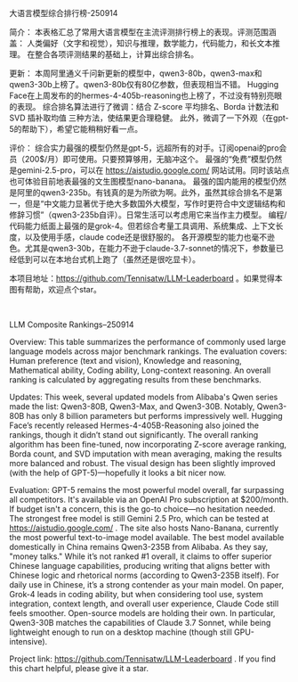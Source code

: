 大语言模型综合排行榜-250914

简介：
本表格汇总了常用大语言模型在主流评测排行榜上的表现。评测范围涵盖：
人类偏好（文字和视觉），知识与推理，数学能力，代码能力，和长文本推理。
在整合各项评测结果的基础上，计算出综合排名。

更新：
本周阿里通义千问新更新的模型中，qwen3-80b，qwen3-max和qwen3-30b上榜了。qwen3-80b仅有80亿参数，但表现相当不错。
Hugging Face在上周发布的的hermes-4-405b-reasoning也上榜了，不过没有特别亮眼的表现。
综合排名算法进行了微调：结合 Z-score 平均排名、Borda 计数法和 SVD 插补取均值 三种方法，使结果更合理稳健。
此外，微调了一下外观（在gpt-5的帮助下），希望它能稍稍好看一点。

评价：
综合实力最强的模型仍然是gpt-5，远超所有的对手。订阅openai的pro会员（200$/月）即可使用。只要预算够用，无脑冲这个。
最强的“免费”模型仍然是gemini-2.5-pro，可以在 https://aistudio.google.com/ 网站试用。同时该站点也可体验目前地表最强的文生图模型nano-banana。
最强的国内能用的模型仍然是阿里的qwen3-235b。有钱真的是为所欲为啊。此外，虽然其综合排名不是第一，但是“中文能力显著优于绝大多数国外大模型，写作时更符合中文逻辑结构和修辞习惯”（qwen3-235b自评）。日常生活可以考虑用它来当作主力模型。
编程/代码能力纸面上最强的是grok-4。但若综合考量工具调用、系统集成、上下文长度，以及使用手感，claude code还是很舒服的。
各开源模型的能力也毫不逊色。尤其是qwen3-30b，在能力不逊于claude-3.7-sonnet的情况下，参数量已经低到可以在本地台式机上跑了（虽然还是很吃显卡）。

本项目地址：https://github.com/Tennisatw/LLM-Leaderboard 。如果觉得本图有帮助，欢迎点个star。

<br>

LLM Composite Rankings–250914

Overview:
This table summarizes the performance of commonly used large language models across major benchmark rankings. The evaluation covers: Human preference (text and vision), Knowledge and reasoning, Mathematical ability, Coding ability, Long-context reasoning.
An overall ranking is calculated by aggregating results from these benchmarks.

Updates:
This week, several updated models from Alibaba's Qwen series made the list: Qwen3-80B, Qwen3-Max, and Qwen3-30B. Notably, Qwen3-80B has only 8 billion parameters but performs impressively well.
Hugging Face’s recently released Hermes-4-405B-Reasoning also joined the rankings, though it didn’t stand out significantly.
The overall ranking algorithm has been fine-tuned, now incorporating Z-score average ranking, Borda count, and SVD imputation with mean averaging, making the results more balanced and robust.
The visual design has been slightly improved (with the help of GPT-5)—hopefully it looks a bit nicer now.

Evaluation:
GPT-5 remains the most powerful model overall, far surpassing all competitors. It's available via an OpenAI Pro subscription at $200/month. If budget isn't a concern, this is the go-to choice—no hesitation needed.
The strongest free model is still Gemini 2.5 Pro, which can be tested at https://aistudio.google.com/
. The site also hosts Nano-Banana, currently the most powerful text-to-image model available.
The best model available domestically in China remains Qwen3-235B from Alibaba. As they say, "money talks." While it’s not ranked #1 overall, it claims to offer superior Chinese language capabilities, producing writing that aligns better with Chinese logic and rhetorical norms (according to Qwen3-235B itself). For daily use in Chinese, it’s a strong contender as your main model.
On paper, Grok-4 leads in coding ability, but when considering tool use, system integration, context length, and overall user experience, Claude Code still feels smoother.
Open-source models are holding their own. In particular, Qwen3-30B matches the capabilities of Claude 3.7 Sonnet, while being lightweight enough to run on a desktop machine (though still GPU-intensive).

Project link: https://github.com/Tennisatw/LLM-Leaderboard . If you find this chart helpful, please give it a star.